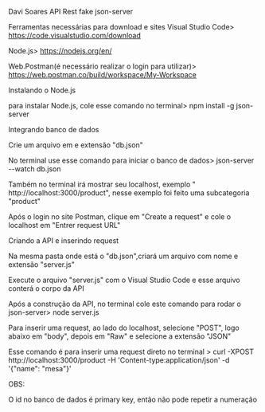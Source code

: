 Davi Soares
API Rest fake json-server

Ferramentas necessárias para download e sites
Visual Studio Code> https://code.visualstudio.com/download

Node.js> https://nodejs.org/en/ 

Web.Postman(é necessário realizar o login para utilizar)> https://web.postman.co/build/workspace/My-Workspace

Instalando o Node.js

para instalar Node.js, cole esse comando no terminal>  npm install -g json-server


Integrando banco de dados

Crie um arquivo em e extensão "db.json"

No terminal use esse comando para iniciar o banco de dados> json-server --watch db.json

Também no terminal irá mostrar seu localhost, exemplo " http://localhost:3000/product", nesse exemplo foi feito uma subcategoria "product"

Após o login no site Postman, clique em "Create a request" e cole o localhost em "Entrer request URL"



Criando a API e inserindo request

Na mesma pasta onde está o "db.json",criará um arquivo com nome e extensão "server.js"

Execute o arquivo "server.js" com o Visual Studio Code e esse arquivo conterá o corpo da API

Após a construção da API, no terminal cole este comando para rodar o json-server> node server.js 

Para inserir uma request, ao lado do localhost, selecione "POST", logo abaixo em "body", depois em "Raw" e selecione a extensão "JSON"


Esse comando é para inserir uma request direto no terminal > curl -XPOST http://localhost:3000/product -H 'Content-type:application/json' -d '{"name": "mesa"}'


OBS:

O id no banco de dados é primary key, então não pode repetir a numeração














